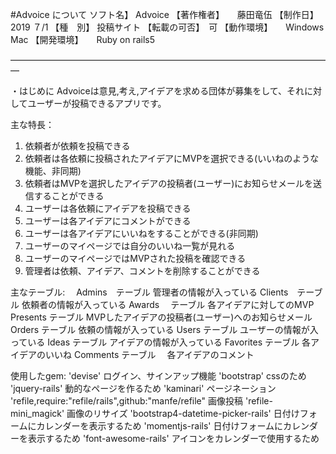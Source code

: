 #Advoice について
ソフト名】    Advoice 
【著作権者】　　藤田竜伍
【制作日】　　　2019 ７/1
【種　別】        投稿サイト
【転載の可否】　可
【動作環境】　　Windows Mac
【開発環境】　　Ruby on rails5

―――――――――――――――――――――――――――――――――――――

・はじめに
Advoiceは意見,考え,アイデアを求める団体が募集をして、それに対してユーザーが投稿できるアプリです。

主な特長：
1) 依頼者が依頼を投稿できる
2) 依頼者は各依頼に投稿されたアイデアにMVPを選択できる(いいねのような機能、非同期)
3) 依頼者はMVPを選択したアイデアの投稿者(ユーザー)にお知らせメールを送信することができる
4) ユーザーは各依頼にアイデアを投稿できる
5) ユーザーは各アイデアにコメントができる
6) ユーザーは各アイデアにいいねをすることができる(非同期)
7) ユーザーのマイページでは自分のいいね一覧が見れる
8) ユーザーのマイページではMVPされた投稿を確認できる
9) 管理者は依頼、アイデア、コメントを削除することができる

主なテーブル:
  　Admins　テーブル
          管理者の情報が入っている
    Clients　テーブル
          依頼者の情報が入っている
    Awards　 テーブル
          各アイデアに対してのMVP
    Presents テーブル
          MVPしたアイデアの投稿者(ユーザー)へのお知らせメール
    Orders テーブル
          依頼の情報が入っている
    Users テーブル
          ユーザーの情報が入っている
    Ideas テーブル
          アイデアの情報が入っている
    Favorites テーブル
          各アイデアのいいね
    Comments テーブル
         　各アイデアのコメント

使用したgem:
 'devise'
    ログイン、サインアップ機能
 'bootstrap'
    cssのため
 'jquery-rails'
    動的なページを作るため
 'kaminari'
    ページネーション
 'refile,require:"refile/rails",github:"manfe/refile"
    画像投稿
 'refile-mini_magick'
    画像のリサイズ
 'bootstrap4-datetime-picker-rails'
    日付けフォームにカレンダーを表示するため 
 'momentjs-rails'
    日付けフォームにカレンダーを表示するため
 'font-awesome-rails'
    アイコンをカレンダーで使用するため

